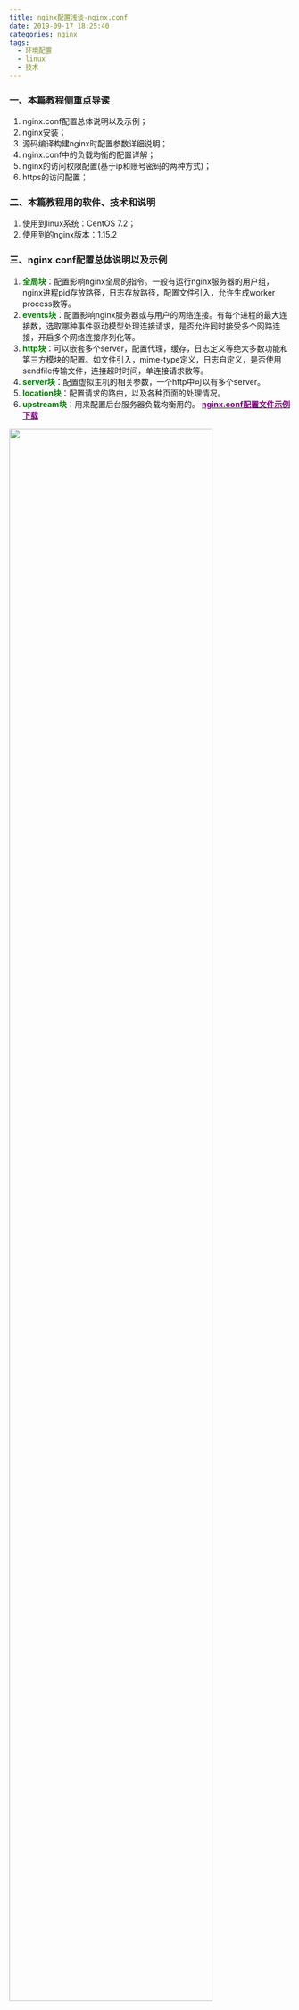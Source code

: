 ```yaml
---
title: nginx配置浅谈-nginx.conf
date: 2019-09-17 18:25:40
categories: nginx
tags: 
  - 环境配置
  - linux
  - 技术
---
```

### 一、本篇教程侧重点导读
1. nginx.conf配置总体说明以及示例；
2. nginx安装；
3. 源码编译构建nginx时配置参数详细说明；
4. nginx.conf中的负载均衡的配置详解；
5. nginx的访问权限配置(基于ip和账号密码的两种方式)；
6. https的访问配置；

### 二、本篇教程用的软件、技术和说明
1. 使用到linux系统：CentOS 7.2；
2. 使用到的nginx版本：1.15.2

### 三、nginx.conf配置总体说明以及示例
1. **<font color=green>全局块</font>**：配置影响nginx全局的指令。一般有运行nginx服务器的用户组，nginx进程pid存放路径，日志存放路径，配置文件引入，允许生成worker process数等。
2. **<font color=green>events块</font>**：配置影响nginx服务器或与用户的网络连接。有每个进程的最大连接数，选取哪种事件驱动模型处理连接请求，是否允许同时接受多个网路连接，开启多个网络连接序列化等。
3. **<font color=green>http块</font>**：可以嵌套多个server，配置代理，缓存，日志定义等绝大多数功能和第三方模块的配置。如文件引入，mime-type定义，日志自定义，是否使用sendfile传输文件，连接超时时间，单连接请求数等。
4. **<font color=green>server块</font>**：配置虚拟主机的相关参数，一个http中可以有多个server。
5. **<font color=green>location块</font>**：配置请求的路由，以及各种页面的处理情况。
6. **<font color=green>upstream块</font>**：用来配置后台服务器负载均衡用的。
[**<font color=purple>nginx.conf配置文件示例下载</font>**](http://staticfile.erdongchen.top/download/config.example.conf?n=nginx "点击下载nginx.conf")
<img style="width:85%;height:85%" src="http://staticfile.erdongchen.top/blog/blogPicture/20190917/config.example.png"  align=left/>

### 四、nginx安装
1. 安装编译环境
````bash
yum -y install gcc
yum -y install gcc++
yum -y install gcc-c++
yum -y install wget
yum -y install pcre-devel
yum -y install zlib zlib-devel
# https配置需要
yum -y install openssl openssl-devel
````
2. 下载nginx安装包
建议下载稳定版本（Stable version）：[nginx官网下载](http://nginx.org/en/download.html "点击下载"),然后把包上传到linux上
<font color=red>或者</font>在linux使用如下命令下载nginx-1.16.1安装包：
````bash
wget http://nginx.org/download/nginx-1.16.1.tar.gz
````
3. 解压nginx安装包
````bash
tar -xzvf nginx-1.16.1.tar.gz -C /usr/local/
````
<font color=green>参数 -C 解压到指定路径下</font>
4. 源码编译安装nginx
````bash
# 进入nginx目录
cd /usr/local/nginx-1.16.1
# 小白推荐执行命令
bash configure
# 老鸟推荐执行脚本(带https配置、可自定义配置各类参数)
bash configure --prefix=/usr/local/nginx --sbin-path=/usr/local/nginx/sbin/nginx --conf-path=/usr/local/nginx/conf/nginx.conf --error-log-path=/usr/local/nginx/logs/error.log --http-log-path=/usr/local/nginx/logs/access.log --pid-path=/usr/local/nginx/logs/nginx.pid --lock-path=/usr/local/nginx/lock/nginx.lock --user=root --group=root --with-http_ssl_module --with-http_realip_module --with-http_stub_status_module --with-http_gzip_static_module  --with-debug --http-client-body-temp-path=/usr/local/nginx/temp --with-stream
# 执行命令
make
# 执行make install命令
make install
````
5. 配置环境变量
````bash
# 编辑  /etc/profile
vim /etc/profile
# 在末尾追加
export NGINX_HOME=/usr/local/nginx
export PATH=$PATH:$NGINX_HOME/sbin
# 重新编译 /etc/profile 文件
source /etc/profile
````
<font color=red>防坑：/usr/local/nginx 是你安装nginx的目录</font>
6. 安装验证,利用nginx -v 来查看安装是否正确，以及相关的nginx信息。
````bash
nginx -v
````
7. 根据具体项目所需配置nginx.conf文件
8. nginx相关命令
````bash
# Nginx检测
nginx -t
# 启动
nginx
# 平滑重启
nginx -s reload
# 快速停止（立即停止服务,这种方法比较强硬，无论进程是否在工作，都直接停止进程。）
nginx -s stop
# 正常停止（从容停止服务,这种方法较stop相比就比较温和一些了，需要进程完成当前工作后再停止。）
nginx -s quit
````

### 五、源码编译构建nginx时配置参数详细说明
1. 在解压的目录有个文件configure，运行./configure –-help 可以看到大量的参数显示。
2. configure的参数分为四大类：路径相关、编译相关、依赖软件相关、模块相关
[**<font color=red>configure参数配置说明书</font>**](https://myblog.erdongchen.top/2019/09/20/nginx配置浅谈-configure的参数配置说明/ "查看详情")

### 六、nginx.conf中的负载均衡的配置详解
负载均衡一般配置在upstream块中，负载均衡的几种方式：
1. 轮询（默认）
每个请求会按时间顺序逐一分配到不同的后端服务器。在轮询中，如果服务器down掉了，会自动剔除该服务器。<font color=red>缺省配置就是轮询策略</font>。此策略适合服务器配置相当，无状态且短平快的服务使用。
2. weight（权重）
在轮询策略的基础上指定轮询的几率。权重越高分配到需要处理的请求越多。此策略可以与ip_hash和least_conn结合使用。此策略比较适合服务器的硬件配置差别比较大的情况。
eg：
````
# 动态负载均衡服务器组
upstream dynamic_balance {
	server localhost:8080 weight=2;
	server localhost:8081 weight=5;
	server localhost:8082 weight=3;
}
````
3. ip_hash（根据ip分配）
指定负载均衡器按照基于客户端IP的分配方式，这个方法确保了相同的客户端的请求一直发送到相同的服务器，以保证session会话。这样每个访客都固定访问一个后端服务器，可以解决session不能跨服务器的问题。在Nginx版本1.3.1之前，不能在ip_hash中使用权重（weight）。ip_hash不能与backup同时使用。此策略适合有状态服务，比如session。当有服务器需要剔除，必须手动down掉。
eg:
````
upstream dynamic_balance {
	ip_hash;    # 保证每个访客固定访问一个后端服务器
	server localhost:8080 weight=2;
	server localhost:8081;
	server localhost:8082;
}
````
4. least_conn（最少连接）
把请求转发给连接数较少的后端服务器。轮询算法是把请求平均的转发给各个后端，使它们的负载大致相同；但是，有些请求占用的时间很长，会导致其所在的后端负载较高。这种情况下，least_conn这种方式就可以达到更好的负载均衡效果。此负载均衡策略适合请求处理时间长短不一造成服务器过载的情况。
eg:
````
upstream dynamic_balance {
	least_conn;    # 把请求转发给连接数较少的后端服务器
	server localhost:8080 weight=2;
	server localhost:8081;
	server localhost:8082;
}
````
5. fair（响应时间 - 第三方）
按后端服务器的响应时间来分配请求，响应时间短的优先分配。
eg:
````
upstream resinserver{
	server server1;
	server server2;
	fair;
}
````
6. url_hash（根据url分配 - 第三方）
按访问url的hash结果来分配请求，使每个url定向到同一个后端服务器，后端服务器为缓存时比较有效。例：在upstream中加入hash语句，server语句中不能写入weight等其他的参数，hash_method是使用的hash算法
eg:
````
upstream resinserver{
	server squid1:3128;
	server squid2:3128;
	hash $request_uri;
	hash_method crc32;
}
````
参数说明：
|参数名称|参数含义|
|:---:|:---:|
|fail_timeout|与max_fails结合使用。|
|max_fails|设置在fail_timeout参数设置的时间内最大失败次数，如果在这个时间内，所有针对该服务器的请求都失败了，那么认为该服务器会被认为是停机了。|
|fail_time|服务器会被认为停机的时间长度，默认为10s。|
|backup|标记该服务器为备用服务器。当主服务器停止时，请求会被发送到它这里。|
|down|标记服务器永久停机了。|

### 七、nginx的访问权限配置

1. 基于ip的配置
介绍： 访问权限可以通过配置基于ip的访问控制，达到让某些ip能够访问，限制哪些ip不能访问的效果<br/>
允许访问的配置方法
配置语法：allow address | CIDR | unix | all;
默认配置：没有配置
配置路径：http、server、location、limit_except下；<br/>
不允许访问的配置方法
配置语法：deny address | CIDR | unix | all;
默认配置：没有配置
配置路径：http、server、location、limit_except下；

例子：
````
location {
	# 拒绝此IP访问
	deny 192.168.1.1;
	# 允许该网段访问
	allow 192.168.1.0/24;
	# 拒绝所有
	deny all;
}
````
<font color=red>从上到下开始匹配，匹配到了则停止。</font>
2. 基于账号密码的配置
①. 安装软件httpd
````bash
yum -y install httpd
````
②. 创建密码文件
````bash
# /usr/local/nginx1.16.1/mypasswd 生成密码文件的全路径
# test 用户名
# 123456 密码
htpasswd -c -b /usr/local/nginx1.16.1/mypasswd  test  123456
````
③. 配置nginx.conf
需要配置的参数：**<font color=purple>auth_basic、auth_basic_user_file</font>**
参数说明：
|参数名|配置语法|默认配置|可配置的区域块|
|:---:|:---:|:---:|:---:|
|auth_basic|string or off|off|http、server、location|
|auth_basic_user_file|密码路径|/|http、server、location|

账号密码配置示例：
````
server {
    listen       80;
    server_name  staticfile.erdongchen.top;
    charset utf-8;
    
    # 目录
    root /usr/local/staticFiles;
    #开启目录文件列表
    autoindex on;
    # 显示出文件的确切大小，单位是bytes
    autoindex_exact_size on;
    # 显示的文件时间为文件的服务器时间
    autoindex_localtime on;
    
    location /web/excelAddr/ {
        # 这里是验证时的提示信息
        auth_basic "Please input password";
        # 密码文件所在的位置
        auth_basic_user_file /usr/local/mypasswd;
    }

    location /files_bak/ {
        deny all; # 不允许访问
    }
    
    error_page   500 502 503 504  /50x.html;
    location = /50x.html {
        root   html;
    }
}
````
④. 最终效果图
<img style="width:85%;height:85%" src="https://staticfile.erdongchen.top/blog/blogPicture/20190917/authority_file.png"  align=left/>

#### 附：htpasswd命令及其参数含义说明
命令：
````bash
# 创建密码文件并且添加用户，
htpasswd -c  -b  文件名 用户名   密码
# 添加用户不创建文件
htpasswd  -b   用户名   密码
# 删除用户和密码
htpasswd -D  文件名   用户名
# 修改密码 ：就是删除用户然后创建用户
htpasswd -D  文件名   用户名
htpasswd  -b   用户名   密码
````
参数含义：

|参数名|配置语法|
|:---:|:---:|
| -c |创建加密文件|
| -n |不更新加密文件，只将加密的用户密码显示在屏幕上|
| -m |默认采用MD5算法进行加密|
| -d |采用CRYPT算法对密码进行加密|
| -p |不对密码进行加密 ，即明文密码|
| -s |采用SHA算法对密码进行加密|
| -b |在命令行中一并输入用户名和密码而不是根据提示输入密码|
| -D |删除指定的用户|

### 八、https的访问配置
1. 查看是否有ssl模块
````bash
nginx -V
````
<img style="width:85%;height:85%" src="https://staticfile.erdongchen.top/blog/blogPicture/20190917/qianzhi.png"  align=left/>
2. 如果没有上面这个就需要添加此模块：
nginx解压目录执行：
````bash
./configure --with-http_ssl_module
make
````
此时，在objs下回生成新的nginx文件，覆盖到安装目录的sbin目录下面
 **<font color=red>防坑：在执行完make命令后，如果不执行make install则是添加模块，就需要把新的nginx文件覆盖到安装目录的sbin目录下！！如果接着执行make install，则表示重新安装nginx！</font>**

3. SSL证书申请，并放置到服务器上
证书申请可以在阿里云上申请或者腾讯云上也可以申请，有免费的，实在不行还可以自己创建证书；
阿里云申请地址：[**<font color=purple>申请</font>**](https://www.aliyun.com/product/cas "阿里云")

4. nginx.conf配置中配置SSL实现https访问
配置示例：
````
# http/https 静态文件访问地址
server {
    listen       80;
    listen       443 ssl;
    server_name  staticfile.erdongchen.top;
    charset utf-8;
    
    # ssl证书地址
    ssl_certificate     /usr/local/staticfile.pem;  # pem文件的路径
    ssl_certificate_key  /usr/local/staticfile.key; # key文件的路径
    
    # ssl验证相关配置
    #缓存有效期
    ssl_session_timeout  5m;
    #加密算法
    ssl_ciphers ECDHE-RSA-AES128-GCM-SHA256:ECDHE:ECDH:AES:HIGH:!NULL:!aNULL:!MD5:!ADH:!RC4;
    #安全链接可选的加密协议
    ssl_protocols TLSv1 TLSv1.1 TLSv1.2;
    #使用服务器端的首选算法
    ssl_prefer_server_ciphers on;
    
    # 目录
    root /usr/local/staticFiles;
    #开启目录文件列表
    autoindex on;
    # 显示出文件的确切大小，单位是bytes
    autoindex_exact_size on;
    # 显示的文件时间为文件的服务器时间
    autoindex_localtime on;
    
    location /web/excelAddr/ {
        # 这里是验证时的提示信息
        auth_basic "Please input password";
        # 密码文件所在的位置
        auth_basic_user_file /usr/local/mypassword;
    }

    location /files_bak/ {
        deny all; # 不允许访问
    }
    
    error_page   500 502 503 504  /50x.html;
    location = /50x.html {
        root   html;
    }
}
````

5. 访问https
[**<font color=purple>https://staticfile.erdongchen.top/</font>**](https://staticfile.erdongchen.top/ "我的博客")
此配置也可以使用http访问
[**<font color=purple>http://staticfile.erdongchen.top/</font>**](http://staticfile.erdongchen.top/ "我的博客")
